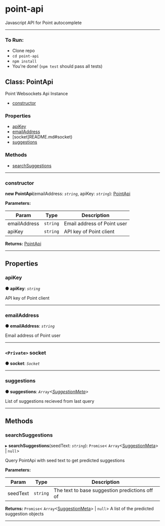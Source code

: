 # point-api
Javascript API for Point autocomplete
***
### To Run:

* Clone repo
* `cd point-api`
* `npm install` 
* You're done! (`npm test` should pass all tests)

## Class: PointApi

Point Websockets Api Instance

* [constructor](README.md#constructor)

### Properties

* [apiKey](README.md#apikey)
* [emailAddress](README.md#emailaddress)
* [socket]README.md#socket)
* [suggestions](README.md#suggestions)

### Methods

* [searchSuggestions](README.md#searchsuggestions)

---

###  constructor
<a id="constructor"></a>

**new PointApi**(emailAddress: *`string`*, apiKey: *`string`*): [PointApi](README.md)

**Parameters:**

| Param | Type | Description |
| ------ | ------ | ------ |
| emailAddress | `string` |  Email address of Point user |
| apiKey | `string` |  API key of Point client |

**Returns:** [PointApi](README.md)

___

## Properties

<a id="apikey"></a>

###  apiKey

**● apiKey**: *`string`*

API key of Point client

___
<a id="emailaddress"></a>

###  emailAddress

**● emailAddress**: *`string`*

Email address of Point user

___
<a id="socket"></a>

### `<Private>` socket

**● socket**: *`Socket`*

___
<a id="suggestions"></a>

###  suggestions

**● suggestions**: *`Array`<[SuggestionMeta](README.md#suggestionmeta)>*

List of suggestions recieved from last query

___

## Methods

<a id="searchsuggestions"></a>

###  searchSuggestions

▸ **searchSuggestions**(seedText: *`string`*): `Promise`< `Array`<[SuggestionMeta](README.md#suggestionmeta)> &#124; `null`>

Query PointApi with seed text to get predicted suggestions

**Parameters:**

| Param | Type | Description |
| ------ | ------ | ------ |
| seedText | `string` |  The text to base suggestion predictions off of |

**Returns:** `Promise`< `Array`<[SuggestionMeta](README.md#suggestionmeta)> &#124; `null`>
A list of the predicted suggestion objects

___



